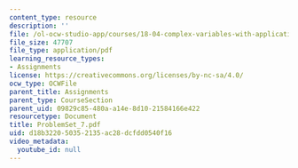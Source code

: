 ```yaml
---
content_type: resource
description: ''
file: /ol-ocw-studio-app/courses/18-04-complex-variables-with-applications-fall-1999/d18b322050352135ac28dcfdd0540f16_ProblemSet_7.pdf
file_size: 47707
file_type: application/pdf
learning_resource_types:
- Assignments
license: https://creativecommons.org/licenses/by-nc-sa/4.0/
ocw_type: OCWFile
parent_title: Assignments
parent_type: CourseSection
parent_uid: 09829c85-480a-a14e-8d10-21584166e422
resourcetype: Document
title: ProblemSet_7.pdf
uid: d18b3220-5035-2135-ac28-dcfdd0540f16
video_metadata:
  youtube_id: null
---
```

